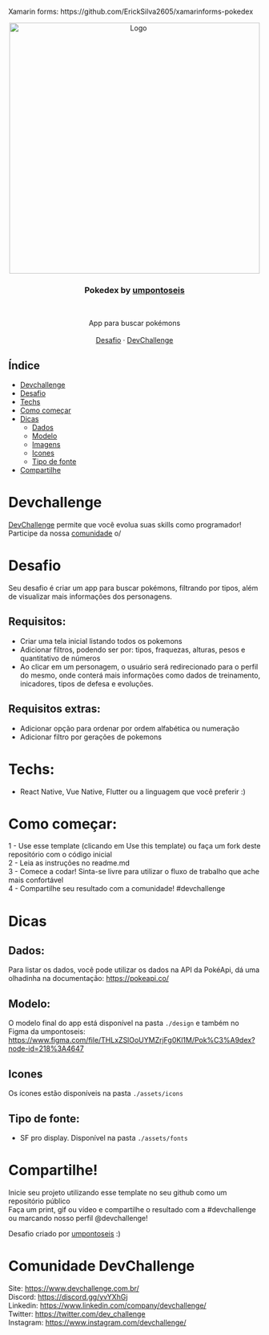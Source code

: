 <br />
Xamarin forms: https://github.com/ErickSilva2605/xamarinforms-pokedex
<p align="center">
    <img src="design/ProjectMockup.png" alt="Logo" width="500">

  <h3 align="center">Pokedex by <a href="https://umpontoseis.com/">umpontoseis</a></h3>
 <br />
  <p align="center">
     App para buscar pokémons
       <br />
    <br />
    <a href="https://github.com/Lorenalgm/pokedex">Desafio</a>
    ·
    <a href="https://www.devchallenge.com.br/">DevChallenge</a>
  </p>
</p>

## Índice

* [Devchallenge](#devchallenge) 
* [Desafio](#desafio)
* [Techs](#techs)
* [Como começar](#como-começar)
* [Dicas](#dicas)  
  * [Dados](#dados)
  * [Modelo](#modelo)
  * [Imagens](#imagens)
  * [Icones](#icones)
  * [Tipo de fonte](#tipo-de-fonte)
* [Compartilhe](#compartilhe)

# Devchallenge
<a href="https://devchallenge.now.sh/"> DevChallenge</a> permite que você evolua suas skills como programador! Participe da nossa <a href="https://discord.gg/yvYXhGj">comunidade</a> o/

# Desafio
Seu desafio é criar um app para buscar pokémons, filtrando por tipos, além de visualizar mais informações dos personagens.

## Requisitos:
- Criar uma tela inicial listando todos os pokemons<br>
- Adicionar filtros, podendo ser por: tipos, fraquezas, alturas, pesos e quantitativo de números<br>
- Ao clicar em um personagem, o usuário será redirecionado para o perfil do mesmo, onde conterá mais informações como dados de treinamento, inicadores, tipos de defesa e evoluções.

## Requisitos extras:
- Adicionar opção para ordenar por ordem alfabética ou numeração
- Adicionar filtro por gerações de pokemons

# Techs: 
- React Native, Vue Native, Flutter ou a linguagem que você preferir :)

# Como começar:
1 - Use esse template (clicando em Use this template) ou faça um fork deste repositório com o código inicial<br>
2 - Leia as instruções no readme.md<br>
3 - Comece a codar! Sinta-se livre para utilizar o fluxo de trabalho que ache mais confortável<br>
4 - Compartilhe seu resultado com a comunidade! #devchallenge

# Dicas

## Dados:
Para listar os dados, você pode utilizar os dados na API da PokéApi, dá uma olhadinha na documentação: https://pokeapi.co/

## Modelo:
O modelo final do app está disponível na pasta `./design` e também no Figma da umpontoseis: 
https://www.figma.com/file/THLxZSlOoUYMZrjFg0Kl1M/Pok%C3%A9dex?node-id=218%3A4647

## Icones
Os ícones estão disponíveis na pasta `./assets/icons`

## Tipo de fonte:
- SF pro display. Disponível na pasta `./assets/fonts`

# Compartilhe!
Inicie seu projeto utilizando esse template no seu github como um repositório público<br>
Faça um print, gif ou vídeo e compartilhe o resultado com a #devchallenge ou marcando nosso perfil @devchallenge!<br>

Desafio criado por  <a href="https://umpontoseis.com/">umpontoseis</a> :)

# Comunidade DevChallenge
Site: https://www.devchallenge.com.br/ <br>
Discord: https://discord.gg/yvYXhGj <br>
Linkedin: https://www.linkedin.com/company/devchallenge/<br>
Twitter: https://twitter.com/dev_challenge<br>
Instagram: https://www.instagram.com/devchallenge/<br>
